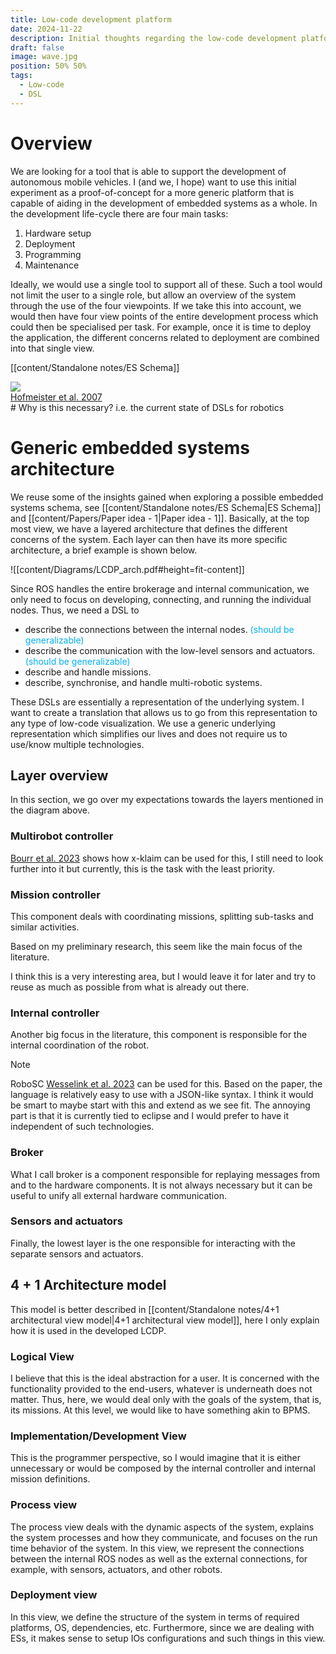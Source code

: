 ```yaml
---
title: Low-code development platform
date: 2024-11-22
description: Initial thoughts regarding the low-code development platform
draft: false
image: wave.jpg
position: 50% 50%
tags:
  - Low-code
  - DSL
---
```


# Overview

We are looking for a tool that is able to support the development of autonomous mobile vehicles. I (and we, I hope) want to use this initial experiment as a proof-of-concept for a more generic platform that is capable of aiding in the development of embedded systems as a whole. In the development life-cycle there are four main tasks:

1. Hardware setup
2. Deployment
3. Programming
4. Maintenance

Ideally, we would use a single tool to support all of these. Such a tool would not limit the user to a single role, but allow an overview of the system through the use of the four viewpoints. If we take this into account, we would then have four view points of the entire development process which could then be specialised per task. For example, once it is time to deploy the application, the different concerns related to deployment are combined into that single view.

[[content/Standalone notes/ES Schema]]

<div class="caption-img-container">
  <div class="caption-img">
    <img src=/static/images/four_views.png />
    <figcaption> <a href="https://linkinghub.elsevier.com/retrieve/pii/S0164121206001634">Hofmeister et al. 2007</a></figcaption>
  </div>
</div>
# Why is this necessary? i.e. the current state of DSLs for robotics


# Generic embedded systems architecture
 

 We reuse some of the insights gained when exploring a possible embedded systems schema, see [[content/Standalone notes/ES Schema|ES Schema]] and [[content/Papers/Paper idea - 1|Paper idea - 1]]. Basically, at the top most view, we have a layered architecture that defines the different concerns of the system. Each layer can then have its more specific architecture, a brief example is shown below.

![[content/Diagrams/LCDP_arch.pdf#height=fit-content]]

Since ROS handles the entire brokerage and internal communication, we only need to focus on developing, connecting, and running the individual nodes. Thus, we need a DSL to

- describe the connections between the internal nodes. <span style="color:rgb(0, 176, 240)">(should be generalizable)</span>
- describe the communication with the low-level sensors and actuators. <span style="color:rgb(0, 176, 240)">(should be generalizable)</span>
- describe and handle missions.
- describe, synchronise, and handle multi-robotic systems.

These DSLs are essentially a representation of the underlying system. I want to create a translation that allows us to go from this representation to any type of low-code visualization. We use a generic underlying representation which simplifies our lives and does not require us to use/know multiple technologies. 

## Layer overview

In this section, we go over my expectations towards the layers mentioned in the diagram above.

### Multirobot controller

[Bourr  et al. 2023](https://pubblicazioni.unicam.it/handle/11581/484448) shows how x-klaim can be used for this, I still need to look further into it but currently, this is the task with the least priority.

### Mission controller

This component deals with coordinating missions, splitting sub-tasks and similar activities.

Based on my preliminary research, this seem like the main focus of the literature.

I think this is a very interesting area, but I would leave it for later and try to reuse as much as possible from what is already out there.

### Internal controller

Another big focus in the literature, this component is responsible for the internal coordination of the robot. 

> [!note]
> RoboSC [Wesselink  et al. 2023](https://ieeexplore.ieee.org/document/10161436/?arnumber=10161436&tag=1) can be used for this. Based on the paper, the language is relatively easy to use with a JSON-like syntax. I think it would be smart to maybe start with this and extend as we see fit. The annoying part is that it is currently tied to eclipse and I would prefer to have it independent of such technologies.
### Broker

What I call broker is a component responsible for replaying messages from and to the hardware components. It is not always necessary but it can be useful to unify all external hardware communication.

### Sensors and actuators

Finally, the lowest layer is the one responsible for interacting with the separate sensors and actuators.

## 4 + 1 Architecture model

This model is better described in [[content/Standalone notes/4+1 architectural view model|4+1 architectural view model]], here I only explain how it is used in the developed LCDP.

### Logical View

I believe that this is the ideal abstraction for a user. It is concerned with the functionality provided to the end-users, whatever is underneath does not matter. Thus, here, we would deal only with the goals of the system, that is, its missions. At this level, we would like to have something akin to BPMS.

### Implementation/Development View

This is the programmer perspective, so I would imagine that it is either unnecessary or would be composed by the internal controller and internal mission definitions.

### Process view

The process view deals with the dynamic aspects of the system, explains the system processes and how they communicate, and focuses on the run time behavior of the system. In this view, we represent the connections between the internal ROS nodes as well as the external connections, for example, with sensors, actuators, and other robots.

### Deployment view

In this view, we define the structure of the system in terms of required platforms, OS, dependencies, etc. Furthermore, since we are dealing with ESs, it makes sense to setup IOs configurations and such things in this view. 
